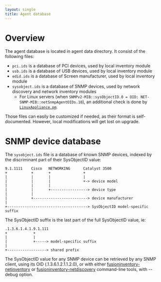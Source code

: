 ```yaml
---
layout: single
title: Agent database
---
```


# Overview

The agent database is located in agent data directory. It consist of the following files:

* `pci.ids` is a database of PCI devices, used by local inventory module
* `usb.ids` is a database of USB devices, used by local inventory module
* `edid.ids` is a database of Screen manufacturer, used by local inventory module
* `sysobject.ids` is a database of SNMP devices, used by network discovery and
  network inventory modules
  * For Linux servers (when `SNMPv2-MIB::sysObjectID.0 = OID:
  NET-SNMP-MIB::netSnmpAgentOIDs.10`), an additional check is done by [`LinuxAppliance.pm`](https://github.com/fusioninventory/fusioninventory-agent/blob/develop/lib/FusionInventory/Agent/SNMP/MibSupport/LinuxAppliance.pm).

Those files can easily be customized if needed, as their format is
self-documented. However, local modifications will get lost on upgrade.

# SNMP device database

The `sysobject.ids` file is a database of known SNMP devices, indexed by the
discriminant part of their SysObjectID value:

    9.1.1111    Cisco   NETWORKING      Catalyst 3500
    +           +       +               +
    |           |       |               |
    |           |       |               +-> device model
    |           |       |
    |           |       +-----------------> device type
    |           |
    |           +-------------------------> device manufacturer
    |
    +-------------------------------------> SysObjectID model-specific suffix

The SysObjectID suffix is the last part of the full SysObjectID value, ie:

    .1.3.6.1.4.1.9.1.111
    +            +
    |            |
    |            +-----> model-specific suffix
    |
    +------------------> shared prefix

The SysObjectID value for any SNMP device can be retrieved by any SNMP client,
using its OID (.1.3.6.1.2.1.1.2.0), or with either
[fusioninventory-netinventory](man/fusioninventory-netinventory) or
[fusioninventory-netdiscovery](man/fusioninventory-netdiscovery) command-line
tools, with --debug option.
